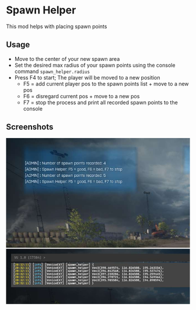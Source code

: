 # Spawn Helper

This mod helps with placing spawn points

## Usage

- Move to the center of your new spawn area
- Set the desired max radius of your spawn points using the console command `spawn_helper.radius`
- Press F4 to start; The player will be moved to a new position
    - F5 = add current player pos to the spawn points list + move to a new pos
    - F6 = disregard current pos + move to a new pos
    - F7 = stop the process and print all recorded spawn points to the console

## Screenshots

![Chat Messages](chat_messages.jpg)
![Console](console.jpg)
